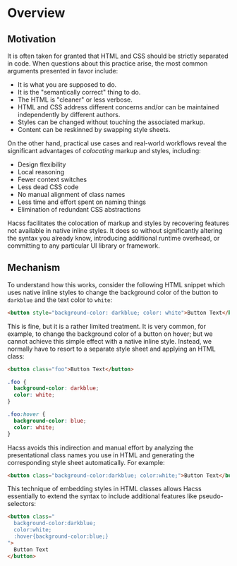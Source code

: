 # Overview

## Motivation

It is often taken for granted that HTML and CSS should be strictly separated in
code. When questions about this practice arise, the most common arguments
presented in favor include:

* It is what you are supposed to do.
* It is the "semantically correct" thing to do.
* The HTML is "cleaner" or less verbose.
* HTML and CSS address different concerns and/or can be maintained independently
  by different authors.
* Styles can be changed without touching the associated markup.
* Content can be reskinned by swapping style sheets.

On the other hand, practical use cases and real-world workflows reveal the
significant advantages of _colocating_ markup and styles, including:

* Design flexibility
* Local reasoning
* Fewer context switches
* Less dead CSS code
* No manual alignment of class names
* Less time and effort spent on naming things
* Elimination of redundant CSS abstractions

Hacss facilitates the colocation of markup and styles by recovering features not
available in native inline styles. It does so without significantly altering the
syntax you already know, introducing additional runtime overhead, or committing
to any particular UI library or framework.

## Mechanism

To understand how this works, consider the following HTML snippet which uses
native inline styles to change the background color of the button to `darkblue`
and the text color to `white`:

```html
<button style="background-color: darkblue; color: white">Button Text</button>
```

This is fine, but it is a rather limited treatment. It is very common, for
example, to change the background color of a button on hover; but we cannot
achieve this simple effect with a native inline style. Instead, we normally have
to resort to a separate style sheet and applying an HTML class:

```html
<button class="foo">Button Text</button>
```

```css
.foo {
  background-color: darkblue;
  color: white;
}

.foo:hover {
  background-color: blue;
  color: white;
}
```

Hacss avoids this indirection and manual effort by analyzing the presentational
class names you use in HTML and generating the corresponding style sheet
automatically. For example:

```html
<button class="background-color:darkblue; color:white;">Button Text</button>
```

This technique of embedding styles in HTML classes allows Hacss essentially to
extend the syntax to include additional features like pseudo-selectors:

```html
<button class="
  background-color:darkblue;
  color:white;
  :hover{background-color:blue;}
">
  Button Text
</button>
```
